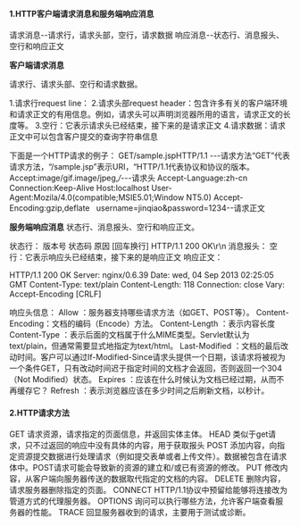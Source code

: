 #### 1.HTTP客户端请求消息和服务端响应消息

请求消息--请求行，请求头部，空行，请求数据
响应消息--状态行、消息报头、空行和响应正文

**客户端请求消息**

请求行、请求头部、空行和请求数据。

1.请求行request line：
2.请求头部request header：包含许多有关的客户端环境和请求正文的有用信息。例如，请求头可以声明浏览器所用的语言，请求正文的长度等。
3.空行：它表示请求头已经结束，接下来的是请求正文
4.请求数据：请求正文中可以包含客户提交的查询字符串信息

下面是一个HTTP请求的例子：
GET/sample.jspHTTP/1.1   ---请求方法“GET”代表请求方法，“/sample.jsp”表示URI，“HTTP/1.1代表协议和协议的版本。
Accept:image/gif.image/jpeg,*/*---请求头
Accept-Language:zh-cn
Connection:Keep-Alive
Host:localhost
User-Agent:Mozila/4.0(compatible;MSIE5.01;Window NT5.0)
Accept-Encoding:gzip,deflate
 
username=jinqiao&password=1234--请求正文

**服务端响应消息**
状态行、消息报头、空行和响应正文。

状态行：  版本号 状态码 原因 [回车换行]  HTTP/1.1 200 OK\r\n
消息报头：
空行：它表示响应头已经结束，接下来的是响应正文
响应正文：

HTTP/1.1 200 OK
Server: nginx/0.6.39
Date: wed, 04 Sep 2013 02:25:05 GMT
Content-Type: text/plain
Content-Length: 118
Connection: close
Vary: Accept-Encoding
[CRLF]

响应头信息：
Allow	：服务器支持哪些请求方法（如GET、POST等）。
Content-Encoding：文档的编码（Encode）方法。
Content-Length	：表示内容长度
Content-Type	：表示后面的文档属于什么MIME类型。Servlet默认为text/plain，但通常需要显式地指定为text/html。
Last-Modified	：文档的最后改动时间。客户可以通过If-Modified-Since请求头提供一个日期，该请求将被视为一个条件GET，只有改动时间迟于指定时间的文档才会返回，否则返回一个304（Not Modified）状态。
Expires	：应该在什么时候认为文档已经过期，从而不再缓存它？
Refresh	：表示浏览器应该在多少时间之后刷新文档，以秒计。

#### 2.HTTP请求方法

GET 请求资源，请求指定的页面信息，并返回实体主体。
HEAD  类似于get请求，只不过返回的响应中没有具体的内容，用于获取报头
POST  添加内容，向指定资源提交数据进行处理请求（例如提交表单或者上传文件）。数据被包含在请求体中。POST请求可能会导致新的资源的建立和/或已有资源的修改。
PUT 修改内容，从客户端向服务器传送的数据取代指定的文档的内容。
DELETE  删除内容，请求服务器删除指定的页面。
CONNECT HTTP/1.1协议中预留给能够将连接改为管道方式的代理服务器。
OPTIONS 询问可以执行哪些方法，允许客户端查看服务器的性能。
TRACE   回显服务器收到的请求，主要用于测试或诊断。
